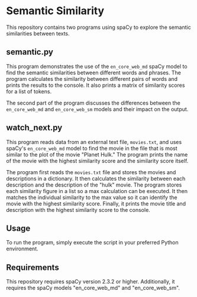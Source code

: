 # Semantic Similarity

This repository contains two programs using spaCy to explore the semantic similarities between texts.

## semantic.py

This program demonstrates the use of the `en_core_web_md` spaCy model to find the semantic similarities between different words and phrases. The program calculates the similarity between different pairs of words and prints the results to the console. It also prints a matrix of similarity scores for a list of tokens.

The second part of the program discusses the differences between the `en_core_web_md` and `en_core_web_sm` models and their impact on the output.

## watch_next.py

This program reads data from an external text file, `movies.txt`, and uses spaCy's `en_core_web_md` model to find the movie in the file that is most similar to the plot of the movie "Planet Hulk." The program prints the name of the movie with the highest similarity score and the similarity score itself.

The program first reads the `movies.txt` file and stores the movies and descriptions in a dictionary. It then calculates the similarity between each description and the description of the "hulk" movie. The program stores each similarity figure in a list so a max calculation can be executed. It then matches the individual similarity to the max value so it can identify the movie with the highest similarity score. Finally, it prints the movie title and description with the highest similarity score to the console.

## Usage

To run the program, simply execute the script in your preferred Python environment.

## Requirements

This repository requires spaCy version 2.3.2 or higher. Additionally, it requires the spaCy models "en_core_web_md" and "en_core_web_sm".
